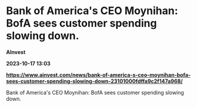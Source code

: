 # Bank of America's CEO Moynihan: BofA sees customer spending slowing down.
**AInvest**

**2023-10-17 13:03**

**https://www.ainvest.com/news/bank-of-america-s-ceo-moynihan-bofa-sees-customer-spending-slowing-down-23101000fdffa9c2f147a968/**

Bank of America's CEO Moynihan: BofA sees customer spending slowing down.
